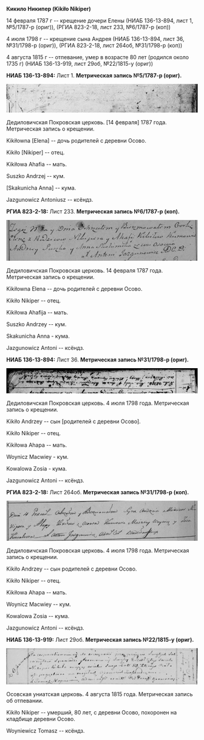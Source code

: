 **Кикило Никипер (Kikiło Nikiper)**

14 февраля 1787 г -- крещение дочери Елены (НИАБ 136-13-894, лист 1,
№5/1787-р (ориг)), (РГИА 823-2-18, лист 233, №6/1787-р (коп))

4 июля 1798 г -- крещение сына Андрея (НИАБ 136-13-894, лист 36,
№31/1798-р (ориг)), (РГИА 823-2-18, лист 264об, №31/1798-р (коп))

4 августа 1815 г -- отпевание, умер в возрасте 80 лет (родился около
1735 г) (НИАБ 136-13-919, лист 29об, №22/1815-у (ориг))

**НИАБ 136-13-894:** Лист 1. **Метрическая запись №5/1787-р (ориг).**

![](./media/bc3bf980cf4733e76e806fe25038220d03a997b6.png)

Дедиловичская Покровская церковь. \[14 февраля\] 1787 года. Метрическая
запись о крещении.

Kikiłowna \[Elena\] -- дочь родителей с деревни Осово.

Kikiło \[Nikiper\] -- отец.

Kikiłowa Ahafia -- мать.

Suszko Andrzej -- кум.

\[Skakunicha Anna\] -- кума.

Jazgunowicz Antoniusz -- ксёндз.

**РГИА 823-2-18:** Лист 233. **Метрическая запись №6/1787-р (коп).**

![](./media/f1709f80a4828fe425b04e4ad24f5e38daa39971.png)

Дедиловичская Покровская церковь. 14 февраля 1787 года. Метрическая
запись о крещении.

Kikiłowna Elena -- дочь родителей с деревни Осово.

Kikiło Nikiper -- отец.

Kikiłowa Ahafija -- мать.

Suszko Andrzey -- кум.

Skakunicha Anna - кума.

Jazgunowicz Antoni -- ксёндз.

**НИАБ 136-13-894:** Лист 36. **Метрическая запись №31/1798-р (ориг).**

![](./media/f192200a9ca6f63f707bd9f7d9107dc5a699f593.png)

Дедиловичская Покровская церковь. 4 июля 1798 года. Метрическая запись о
крещении.

Kikiło Andrzey -- сын \[родителей с деревни Осово\].

Kikiło Nikiper -- отец.

Kikiłowa Ahapa -- мать.

Woynicz Macwiey - кум.

Kowalowa Zosia - кума.

Jazgunowicz Antoni -- ксёндз.

**РГИА 823-2-18:** Лист 264об. **Метрическая запись №31/1798-р (коп).**

![](./media/1e10f668dcdb408ab081bcccfd9be332137b0817.png)

Дедиловичская Покровская церковь. 4 июля 1798 года. Метрическая запись о
крещении.

Kikiło Andrzey -- сын родителей с деревни Осово.

Kikiło Nikiper -- отец.

Kikiłowa Ahapa -- мать.

Woynicz Macwiey -- кум.

Kowalowa Zosia -- кума.

Jazgunowicz Antoni -- ксёндз.

**НИАБ 136-13-919:** Лист 29об. **Метрическая запись №22/1815-у
(ориг).**

![](./media/6e61cec294c0d1d5b6dd54cebaa3a9236d7a4854.png)

Осовская униатская церковь. 4 августа 1815 года. Метрическая запись об
отпевании.

Kikiło Nikiper -- умерший, 80 лет, с деревни Осово, похоронен на
кладбище деревни Осово.

Woyniewicz Tomasz -- ксёндз.
